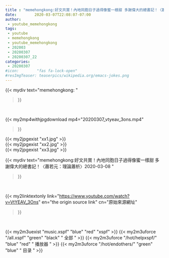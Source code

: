 ```yaml
---
title : "memehongkong:好文共賞！內地同胞日子過得像蜜一樣甜 多謝偉大的總書記！〈蕭若元：理論蕭析〉2020-03-08 "
date:        2020-03-07T22:08:07-07:00
author:
 - youtube_memehongkong
tags:
 - youtube
 - memehongkong
 - youtube_memehongkong
 - 202003
 - 20200307
 - 20200307_22
categories:
 - 20200307
#icon:        "fas fa-lock-open"
#resImgTeaser: teaserpics/wikipedia.org/emacs-jokes.png
---
```


{{< mydiv text="memehongkong: "
>}}
<br>


{{< my2mp4withjpgdownload mp4="20200307_vtyeav_3ons.mp4"
>}}

{{< my2jpgexist "xx1.jpg" >}}<br>
{{< my2jpgexist "xx2.jpg" >}}<br>
{{< my2jpgexist "xx3.jpg" >}}<br>



{{< mydiv text="memehongkong:好文共賞！內地同胞日子過得像蜜一樣甜 多謝偉大的總書記！〈蕭若元：理論蕭析〉2020-03-08 "
>}}
<br>

{{< my2linktextonly link="https://www.youtube.com/watch?v=VtYEAV_3Ons"
en="the origin source link" cn="原始來源網址"
>}}


<br>

{{< my2m3uexist "music.xspf"        "blue"   "red"    "xspf" >}} {{< my2m3uforce "/all.xspf"         "green"  "black"  " 全部 " >}} {{< my2m3uforce "/hot/helpxspf/"    "blue"   "red"    " 播放器 " >}} {{< my2m3uforce "/hot/endothers/"   "green"  "blue"   " 目录 " >}} 
